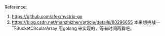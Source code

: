 Reference:

1. https://github.com/afex/hystrix-go
2. https://blog.csdn.net/manzhizhen/article/details/80296655  本来想挑战一下BucketCircularArray 用golang 来实现的，等有时间再看吧。